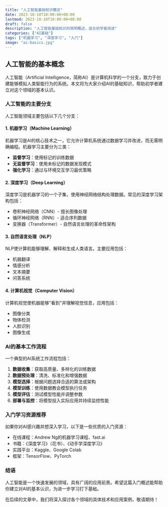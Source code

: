 ```yaml
---
title: "人工智能基础知识概览"
date: 2023-10-10T10:00:00+08:00
lastmod: 2023-10-10T10:00:00+08:00
draft: false
description: "人工智能基础知识的简明概述，适合初学者阅读"
categories: ["AI基础"]
tags: ["机器学习", "深度学习", "入门"]
image: "ai-basics.jpg"
---
```


## 人工智能的基本概念

人工智能（Artificial Intelligence，简称AI）是计算机科学的一个分支，致力于创建能够模拟人类智能行为的系统。本文将为大家介绍AI的基础知识，帮助初学者建立对这个领域的基本认识。

### 人工智能的主要分支

人工智能领域主要包括以下几个分支：

#### 1. 机器学习（Machine Learning）

机器学习是AI的核心技术之一，它允许计算机系统通过数据学习并改进，而无需明确编程。机器学习主要分为三类：

- **监督学习**：使用标记的训练数据
- **无监督学习**：使用未标记的数据发现模式
- **强化学习**：通过与环境交互学习最优策略

#### 2. 深度学习（Deep Learning）

深度学习是机器学习的一个子集，使用神经网络结构处理数据。常见的深度学习架构包括：

- 卷积神经网络（CNN）- 擅长图像处理
- 循环神经网络（RNN）- 适合序列数据
- 变换器（Transformer）- 自然语言处理的革命性架构

#### 3. 自然语言处理（NLP）

NLP使计算机能够理解、解释和生成人类语言。主要应用包括：

- 机器翻译
- 情感分析
- 文本摘要
- 问答系统

#### 4. 计算机视觉（Computer Vision）

计算机视觉使机器能够"看到"并理解视觉信息，应用包括：

- 图像分类
- 物体检测
- 人脸识别
- 图像生成

### AI的基本工作流程

一个典型的AI系统工作流程包括：

1. **数据收集**：获取高质量、多样化的训练数据
2. **数据预处理**：清洗、标准化和增强数据
3. **模型选择**：根据问题选择合适的算法或架构
4. **模型训练**：使用数据教会模型执行任务
5. **模型评估**：测试模型性能并调整参数
6. **部署与监控**：将模型投入实际应用并持续监控性能

### 入门学习资源推荐

如果你对AI感兴趣并想深入学习，以下是一些优质的入门资源：

- 在线课程：Andrew Ng的机器学习课程、fast.ai
- 书籍：《深度学习》（花书）、《动手学深度学习》
- 实践平台：Kaggle、Google Colab
- 框架：TensorFlow、PyTorch

### 结语

人工智能是一个快速发展的领域，具有广阔的应用前景。希望这篇入门概述能帮助你建立对AI的基本认识，为进一步学习打下基础。

在后续的文章中，我们将深入探讨各个领域的具体技术和应用案例，敬请期待！ 